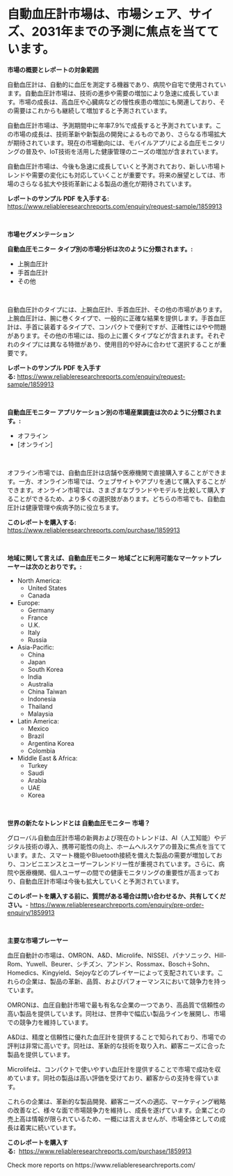 <p><h1>自動血圧計市場は、市場シェア、サイズ、2031年までの予測に焦点を当てています。</h1></p><p><strong>市場の概要とレポートの対象範囲</strong></p>
<p><p>自動血圧計は、自動的に血圧を測定する機器であり、病院や自宅で使用されています。自動血圧計市場は、技術の進歩や需要の増加により急速に成長しています。市場の成長は、高血圧や心臓病などの慢性疾患の増加にも関連しており、その需要はこれからも継続して増加すると予測されています。</p><p>自動血圧計市場は、予測期間中に年率7.9%で成長すると予測されています。この市場の成長は、技術革新や新製品の開発によるものであり、さらなる市場拡大が期待されています。現在の市場動向には、モバイルアプリによる血圧モニタリングの普及や、IoT技術を活用した健康管理のニーズの増加が含まれています。</p><p>自動血圧計市場は、今後も急速に成長していくと予測されており、新しい市場トレンドや需要の変化にも対応していくことが重要です。将来の展望としては、市場のさらなる拡大や技術革新による製品の進化が期待されています。</p></p>
<p><strong>レポートのサンプル PDF を入手する:</strong> <a href="https://www.reliableresearchreports.com/enquiry/request-sample/1859913">https://www.reliableresearchreports.com/enquiry/request-sample/1859913</a></p>
<p>&nbsp;</p>
<p><strong>市場セグメンテーション</strong></p>
<p><strong>自動血圧モニター タイプ別の市場分析は次のように分類されます。:</strong></p>
<p><ul><li>上腕血圧計</li><li>手首血圧計</li><li>その他</li></ul></p>
<p>&nbsp;</p>
<p><p>自動血圧計のタイプには、上腕血圧計、手首血圧計、その他の市場があります。上腕血圧計は、腕に巻くタイプで、一般的に正確な結果を提供します。手首血圧計は、手首に装着するタイプで、コンパクトで便利ですが、正確性にはやや問題があります。その他の市場には、指の上に置くタイプなどが含まれます。それぞれのタイプには異なる特徴があり、使用目的や好みに合わせて選択することが重要です。</p></p>
<p><strong>レポートのサンプル PDF を入手する:</strong>&nbsp;<a href="https://www.reliableresearchreports.com/enquiry/request-sample/1859913">https://www.reliableresearchreports.com/enquiry/request-sample/1859913</a></p>
<p>&nbsp;</p>
<p><strong> 自動血圧モニター アプリケーション別の市場産業調査は次のように分類されます。:</strong></p>
<p><ul><li>オフライン</li><li>[オンライン]</li></ul></p>
<p>&nbsp;</p>
<p><p>オフライン市場では、自動血圧計は店舗や医療機関で直接購入することができます。一方、オンライン市場では、ウェブサイトやアプリを通じて購入することができます。オンライン市場では、さまざまなブランドやモデルを比較して購入することができるため、より多くの選択肢があります。どちらの市場でも、自動血圧計は健康管理や疾病予防に役立ちます。</p></p>
<p><strong>このレポートを購入する:</strong>&nbsp; <a href="https://www.reliableresearchreports.com/purchase/1859913">https://www.reliableresearchreports.com/purchase/1859913</a></p>
<p>&nbsp;</p>
<p><strong>地域に関して言えば、自動血圧モニター 地域ごとに利用可能なマーケットプレーヤーは次のとおりです。:</strong></p>
<p><ul>
    <li>
        North America:
        <ul>
            <li>United States</li>
            <li>Canada</li>
        </ul>
    </li>
    <li>
        Europe:
        <ul>
            <li>Germany</li>
            <li>France</li>
            <li>U.K.</li>
            <li>Italy</li>
            <li>Russia</li>
        </ul>
    </li>
    <li>
        Asia-Pacific:
        <ul>
            <li>China</li>
            <li>Japan</li>
            <li>South Korea</li>
            <li>India</li>
            <li>Australia</li>
            <li>China Taiwan</li>
            <li>Indonesia</li>
            <li>Thailand</li>
            <li>Malaysia</li>
        </ul>
    </li>
    <li>
        Latin America:
        <ul>
            <li>Mexico</li>
            <li>Brazil</li>
            <li>Argentina Korea</li>
            <li>Colombia</li>
        </ul>
    </li>
    <li>
        Middle East & Africa:
        <ul>
            <li>Turkey</li>
            <li>Saudi</li>
            <li>Arabia</li>
            <li>UAE</li>
            <li>Korea</li>
        </ul>
    </li>
    </ul></p>
<p>&nbsp;</p>
<p><strong>世界の新たなトレンドとは 自動血圧モニター 市場？</strong></p>
<p><p>グローバル自動血圧計市場の新興および現在のトレンドは、AI（人工知能）やデジタル技術の導入、携帯可能性の向上、ホームヘルスケアの普及に焦点を当てています。また、スマート機能やBluetooth接続を備えた製品の需要が増加しており、コンビニエンスとユーザーフレンドリー性が重視されています。さらに、病院や医療機関、個人ユーザーの間での健康モニタリングの重要性が高まっており、自動血圧計市場は今後も拡大していくと予測されています。</p></p>
<p><strong>このレポートを購入する前に、質問がある場合は問い合わせるか、共有してください。</strong>- <a href="https://www.reliableresearchreports.com/enquiry/pre-order-enquiry/1859913">https://www.reliableresearchreports.com/enquiry/pre-order-enquiry/1859913</a></p>
<p>&nbsp;</p>
<p><strong>主要な市場プレーヤー</strong></p>
<p><p>血圧自動計の市場は、OMRON、A&D、Microlife、NISSEI、パナソニック、Hill-Rom、Yuwell、Beurer、シチズン、アンドン、Rossmax、Bosch＋Sohn、Homedics、Kingyield、Sejoyなどのプレイヤーによって支配されています。これらの企業は、製品の革新、品質、およびパフォーマンスにおいて競争力を持っています。</p><p>OMRONは、血圧自動計市場で最も有名な企業の一つであり、高品質で信頼性の高い製品を提供しています。同社は、世界中で幅広い製品ラインを展開し、市場での競争力を維持しています。</p><p>A&Dは、精度と信頼性に優れた血圧計を提供することで知られており、市場での評判は非常に高いです。同社は、革新的な技術を取り入れ、顧客ニーズに合った製品を提供しています。</p><p>Microlifeは、コンパクトで使いやすい血圧計を提供することで市場で成功を収めています。同社の製品は高い評価を受けており、顧客からの支持を得ています。</p><p>これらの企業は、革新的な製品開発、顧客ニーズへの適応、マーケティング戦略の改善など、様々な面で市場競争力を維持し、成長を遂げています。企業ごとの売上高は情報が限られているため、一概には言えませんが、市場全体としての成長は着実に続いています。</p></p>
<p><strong>このレポートを購入する:</strong>&nbsp;&nbsp;<a href="https://www.reliableresearchreports.com/purchase/1859913">https://www.reliableresearchreports.com/purchase/1859913</a></p>
<p>Check more reports on https://www.reliableresearchreports.com/</p>